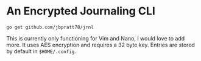 # An Encrypted Journaling CLI

```
go get github.com/jbpratt78/jrnl
```

This is currently only functioning for Vim and Nano, I would love to add more. It uses AES encryption and requires a 32 byte key. Entries are stored by default in `$HOME/.config`.
